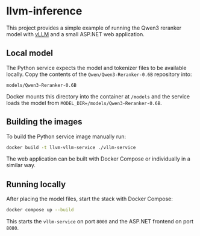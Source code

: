 # llvm-inference

This project provides a simple example of running the Qwen3 reranker model with [vLLM](https://github.com/vllm-project/vllm) and a small ASP.NET web application.

## Local model

The Python service expects the model and tokenizer files to be available locally. Copy the contents of the `Qwen/Qwen3-Reranker-0.6B` repository into:

```
models/Qwen3-Reranker-0.6B
```

Docker mounts this directory into the container at `/models` and the service loads the model from `MODEL_DIR=/models/Qwen3-Reranker-0.6B`.

## Building the images

To build the Python service image manually run:

```bash
docker build -t llvm-vllm-service ./vllm-service
```

The web application can be built with Docker Compose or individually in a similar way.

## Running locally

After placing the model files, start the stack with Docker Compose:

```bash
docker compose up --build
```

This starts the `vllm-service` on port `8000` and the ASP.NET frontend on port `8080`.
